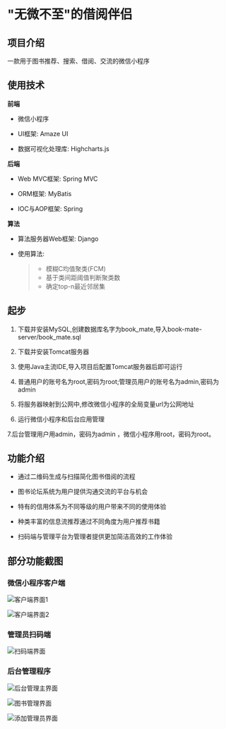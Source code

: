 "无微不至"的借阅伴侣 
======================

项目介绍
----------------------

一款用于图书推荐、搜索、借阅、交流的微信小程序

使用技术
----------------------

**前端**

+ 微信小程序

+ UI框架: Amaze UI

+ 数据可视化处理库: Highcharts.js

**后端**

+ Web MVC框架: Spring MVC

+ ORM框架: MyBatis

+ IOC与AOP框架: Spring

**算法**

+ 算法服务器Web框架: Django

+ 使用算法: 
	> * 模糊C均值聚类(FCM)
	> * 基于类间距阈值判断聚类数
	> * 确定top-n最近邻居集

起步
----------------------

1. 下载并安装MySQL,创建数据库名字为book_mate,导入book-mate-server/book_mate.sql

2. 下载并安装Tomcat服务器

3. 使用Java主流IDE,导入项目后配置Tomcat服务器后即可运行

4. 普通用户的账号名为root,密码为root;管理员用户的账号名为admin,密码为admin

5. 将服务器映射到公网中,修改微信小程序的全局变量url为公网地址

6. 运行微信小程序和后台应用管理

7.后台管理用户用admin，密码为admin  ，微信小程序用root，密码为root。

功能介绍
----------------------

+ 通过二维码生成与扫描简化图书借阅的流程

+ 图书论坛系统为用户提供沟通交流的平台与机会

+ 特有的信用体系为不同等级的用户带来不同的使用体验

+ 种类丰富的信息流推荐通过不同角度为用户推荐书籍

+ 扫码端与管理平台为管理者提供更加简洁高效的工作体验


部分功能截图
----------------------

### 微信小程序客户端

![客户端界面1](book-mate-server/bookMateServer/WebContent/readme/photo1.png)

![客户端界面2](book-mate-server/bookMateServer/WebContent/readme/photo2.png)

### 管理员扫码端

![扫码端界面](book-mate-server/bookMateServer/WebContent/readme/photo3.png)

### 后台管理程序

![后台管理主界面](book-mate-server/bookMateServer/WebContent/readme/photo4.png)

![图书管理界面](book-mate-server/bookMateServer/WebContent/readme/photo5.png)

![添加管理员界面](book-mate-server/bookMateServer/WebContent/readme/photo6.png)






